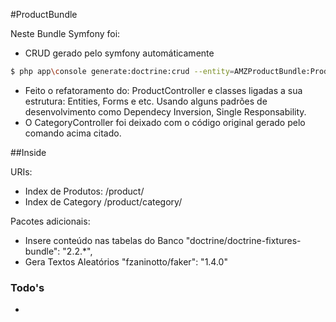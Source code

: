 #ProductBundle

Neste Bundle Symfony foi:

 - CRUD gerado pelo symfony automáticamente
 ```sh
 $ php app\console generate:doctrine:crud --entity=AMZProductBundle:Product
 ```
 - Feito o refatoramento do: ProductController e classes ligadas a sua estrutura: Entities, Forms e etc.
 Usando alguns padrões de desenvolvimento como Dependecy Inversion, Single Responsability.
 - O CategoryController foi deixado com o código original gerado pelo comando acima citado.


##Inside

URIs:

 - Index de Produtos: /product/
 - Index de Category /product/category/

Pacotes adicionais:

 - Insere conteúdo nas tabelas do Banco
    "doctrine/doctrine-fixtures-bundle": "2.2.*",
 - Gera Textos Aleatórios
    "fzaninotto/faker": "1.4.0"

### Todo's

 -

